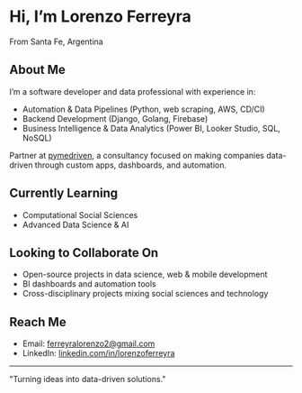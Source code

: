 # Hi, I’m Lorenzo Ferreyra  

From Santa Fe, Argentina  

## About Me  
I’m a software developer and data professional with experience in:  
- Automation & Data Pipelines (Python, web scraping, AWS, CD/CI)  
- Backend Development (Django, Golang, Firebase)
- Business Intelligence & Data Analytics (Power BI, Looker Studio, SQL, NoSQL)  

Partner at [pymedriven](https://www.pymedriven.com), a consultancy focused on making companies data-driven through custom apps, dashboards, and automation.  

## Currently Learning  
- Computational Social Sciences  
- Advanced Data Science & AI  

## Looking to Collaborate On  
- Open-source projects in data science, web & mobile development  
- BI dashboards and automation tools  
- Cross-disciplinary projects mixing social sciences and technology  

## Reach Me  
- Email: ferreyralorenzo2@gmail.com  
- LinkedIn: [linkedin.com/in/lorenzoferreyra](https://www.linkedin.com/in/lorenzoferreyra/)  

---

"Turning ideas into data-driven solutions."  
